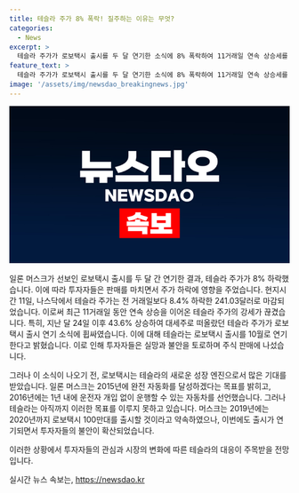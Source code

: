 ```yaml
---
title: 테슬라 주가 8% 폭락! 질주하는 이유는 무엇?
categories:
  - News
excerpt: >
  테슬라 주가가 로보택시 출시를 두 달 연기한 소식에 8% 폭락하여 11거래일 연속 상승세를 마감했다. 테슬라는 이날 로보택시 출시를 10월로 연기한다고 밝혔고, 이로 인해 투자자들의 관심이 감소하면서 주가 하락이 이뤄졌다. 테슬라의 로보택시는 성장 엔진으로 기대를 받았지만, 약속한 시한을 연기하며 투자자들의 불안감을 증폭시켰다. 이에 따라 테슬라의 악재로 인한 주가 하락이 지속되고 있다.
feature_text: >
  테슬라 주가가 로보택시 출시를 두 달 연기한 소식에 8% 폭락하여 11거래일 연속 상승세를 마감했다. 테슬라는 이날 로보택시 출시를 10월로 연기한다고 밝혔고, 이로 인해 투자자들의 관심이 감소하면서 주가 하락이 이뤄졌다. 테슬라의 로보택시는 성장 엔진으로 기대를 받았지만, 약속한 시한을 연기하며 투자자들의 불안감을 증폭시켰다. 이에 따라 테슬라의 악재로 인한 주가 하락이 지속되고 있다.
image: '/assets/img/newsdao_breakingnews.jpg'
---
```


<p><img src="/assets/img/newsdao_breakingnews.jpg" alt="flaretime 속보" /></p>

<p>일론 머스크가 선보인 로보택시 출시를 두 달 간 연기한 결과, 테슬라 주가가 8% 하락했습니다. 이에 따라 투자자들은 판매를 마치면서 주가 하락에 영향을 주었습니다. 현지시간 11일, 나스닥에서 테슬라 주가는 전 거래일보다 8.4% 하락한 241.03달러로 마감되었습니다. 이로써 최근 11거래일 동안 연속 상승을 이어온 테슬라 주가의 강세가 끊겼습니다. 특히, 지난 달 24일 이후 43.6% 상승하여 대세주로 떠올랐던 테슬라 주가가 로보택시 출시 연기 소식에 휩싸였습니다. 이에 대해 테슬라는 로보택시 출시를 10월로 연기한다고 밝혔습니다. 이로 인해 투자자들은 실망과 불안을 토로하며 주식 판매에 나섰습니다. </p>

<p>그러나 이 소식이 나오기 전, 로보택시는 테슬라의 새로운 성장 엔진으로서 많은 기대를 받았습니다. 일론 머스크는 2015년에 완전 자동화를 달성하겠다는 목표를 밝히고, 2016년에는 1년 내에 운전자 개입 없이 운행할 수 있는 자동차를 선언했습니다. 그러나 테슬라는 아직까지 이러한 목표를 이루지 못하고 있습니다. 머스크는 2019년에는 2020년까지 로보택시 100만대를 출시할 것이라고 약속하였으나, 이번에도 출시가 연기되면서 투자자들의 불안이 확산되었습니다. </p>

<p>이러한 상황에서 투자자들의 관심과 시장의 변화에 따른 테슬라의 대응이 주목받을 전망입니다.</p>
실시간 뉴스 속보는, <a href="https://newsdao.kr" rel="dofollow">https://newsdao.kr</a>


